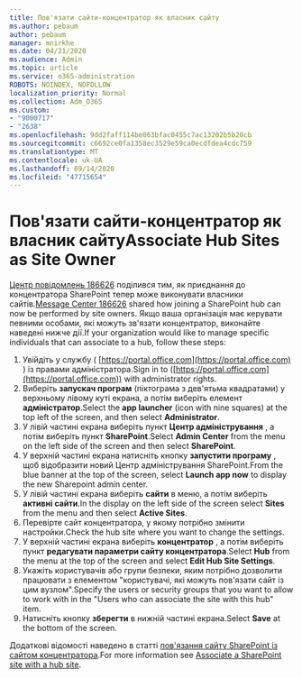 ```yaml
---
title: Пов'язати сайти-концентратор як власник сайту
ms.author: pebaum
author: pebaum
manager: mnirkhe
ms.date: 04/21/2020
ms.audience: Admin
ms.topic: article
ms.service: o365-administration
ROBOTS: NOINDEX, NOFOLLOW
localization_priority: Normal
ms.collection: Adm_O365
ms.custom:
- "9000717"
- "2638"
ms.openlocfilehash: 9dd2faff114be063bfac0455c7ac13202b5b20cb
ms.sourcegitcommit: c6692ce0fa1358ec3529e59ca0ecdfdea4cdc759
ms.translationtype: MT
ms.contentlocale: uk-UA
ms.lasthandoff: 09/14/2020
ms.locfileid: "47715654"
---
```

# <a name="associate-hub-sites-as-site-owner"></a><span data-ttu-id="644ac-102">Пов'язати сайти-концентратор як власник сайту</span><span class="sxs-lookup"><span data-stu-id="644ac-102">Associate Hub Sites as Site Owner</span></span>

<span data-ttu-id="644ac-103">[Центр повідомлень 186626](https://admin.microsoft.com/Adminportal/Home?source=applauncher#/MessageCenter?id=MC186626) поділився тим, як приєднання до концентратора SharePoint тепер може виконувати власники сайтів.</span><span class="sxs-lookup"><span data-stu-id="644ac-103">[Message Center 186626](https://admin.microsoft.com/Adminportal/Home?source=applauncher#/MessageCenter?id=MC186626) shared how joining a SharePoint hub can now be performed by site owners.</span></span> <span data-ttu-id="644ac-104">Якщо ваша організація має керувати певними особами, які можуть зв'язати концентратор, виконайте наведені нижче дії.</span><span class="sxs-lookup"><span data-stu-id="644ac-104">If your organization would like to manage specific individuals that can associate to a hub, follow these steps:</span></span> 

1. <span data-ttu-id="644ac-105">Увійдіть у службу ( [https://portal.office.com](https://portal.office.com) ) із правами адміністратора.</span><span class="sxs-lookup"><span data-stu-id="644ac-105">Sign in to ([https://portal.office.com](https://portal.office.com)) with administrator rights.</span></span>
2. <span data-ttu-id="644ac-106">Виберіть **запускач програм** (піктограма з дев'ятьма квадратами) у верхньому лівому куті екрана, а потім виберіть елемент **адміністратор**.</span><span class="sxs-lookup"><span data-stu-id="644ac-106">Select the **app launcher** (icon with nine squares) at the top left of the screen, and then select **Administrator**.</span></span>
3. <span data-ttu-id="644ac-107">У лівій частині екрана виберіть пункт **Центр адміністрування** , а потім виберіть пункт **SharePoint**.</span><span class="sxs-lookup"><span data-stu-id="644ac-107">Select **Admin Center** from the menu on the left side of the screen and then select **SharePoint**.</span></span>
4. <span data-ttu-id="644ac-108">У верхній частині екрана натисніть кнопку **запустити програму** , щоб відобразити новий Центр адміністрування SharePoint.</span><span class="sxs-lookup"><span data-stu-id="644ac-108">From the blue banner at the top of the screen, select **Launch app now** to display the new Sharepoint admin center.</span></span>
5. <span data-ttu-id="644ac-109">У лівій частині екрана виберіть **сайти** в меню, а потім виберіть **активні сайти**.</span><span class="sxs-lookup"><span data-stu-id="644ac-109">In the display on the left side of the screen select **Sites** from the menu and then select **Active Sites**.</span></span>
6. <span data-ttu-id="644ac-110">Перевірте сайт концентратора, у якому потрібно змінити настройки.</span><span class="sxs-lookup"><span data-stu-id="644ac-110">Check the hub site where you want to change the settings.</span></span>
7. <span data-ttu-id="644ac-111">У верхній частині екрана виберіть **концентратор** , а потім виберіть пункт **редагувати параметри сайту концентратора**.</span><span class="sxs-lookup"><span data-stu-id="644ac-111">Select **Hub** from the menu at the top of the screen and select **Edit Hub Site Settings**.</span></span>
8. <span data-ttu-id="644ac-112">Укажіть користувачів або групи безпеки, яким потрібно дозволити працювати з елементом "користувачі, які можуть пов'язати сайт із цим вузлом".</span><span class="sxs-lookup"><span data-stu-id="644ac-112">Specify the users or security groups that you want to allow to work with in the "Users who can associate the site with this hub" item.</span></span>
9. <span data-ttu-id="644ac-113">Натисніть кнопку **зберегти** в нижній частині екрана.</span><span class="sxs-lookup"><span data-stu-id="644ac-113">Select **Save** at the bottom of the screen.</span></span>

<span data-ttu-id="644ac-114">Додаткові відомості наведено в статті [пов'язання сайту SharePoint із сайтом концентратора](https://support.office.com/article/associate-a-sharepoint-site-with-a-hub-site-ae0009fd-af04-4d3d-917d-88edb43efc05).</span><span class="sxs-lookup"><span data-stu-id="644ac-114">For more information see [Associate a SharePoint site with a hub site](https://support.office.com/article/associate-a-sharepoint-site-with-a-hub-site-ae0009fd-af04-4d3d-917d-88edb43efc05).</span></span> 